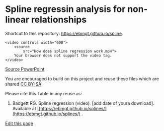 <!-- put the HTML code in README.md rather than index.html -->
<h1>Spline regressin analysis for non-linear relationships</h1>

Shortcut to this repository: <a href="https://ebmgt.github.io/spline">https://ebmgt.github.io/spline</a>

    <video controls width="600">
        <source
            src="How does spline regression work.mp4">
        Your browser does not support the video tag.
    </video>

<a href="How does spline regression work.pptx">Source PowerPoint</a>

You are encouraged to build on this project and reuse these files which are shared [CC BY-SA](https://creativecommons.org/licenses/by-nc/4.0/). 

Please cite this Table in any reuse as:
1. Badgett RG. Spline regression (video). [add date of youra download]. Available at [[https://ebmgt.github.io/splines/](https://ebmgt.github.io/splines/) .

<div><a href="https://github.com/ebmgt/ebmgt.github.io/edit/master/splines/README.md">Edit this page</a></div>
